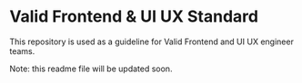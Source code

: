 # Valid Frontend & UI UX Standard

This repository is used as a guideline for Valid Frontend and UI UX engineer teams.

Note: this readme file will be updated soon.
